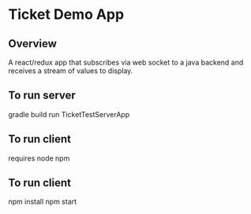 # Ticket Demo App 

## Overview

A react/redux app that subscribes via web socket to a java backend and receives a stream of values to display.

## To run server

gradle build
run TicketTestServerApp

## To run client
requires node 
npm

## To run client
npm install
npm start